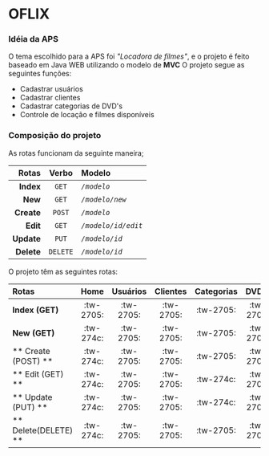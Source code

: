 # OFLIX

### Idéia da APS

O tema escolhido para a APS foi *"Locadora de filmes"*, e o projeto é feito baseado em Java WEB utilizando o modelo de **MVC**
O projeto segue as seguintes funções:
- Cadastrar usuários
- Cadastrar clientes
- Cadastrar categorias de DVD's
- Controle de locação e filmes disponíveis

### Composição do projeto

As rotas funcionam da seguinte maneira;

| Rotas | Verbo | Modelo |
| ---: | :---: | :--- |
| **Index**   | `GET` |*`/modelo`*
| **New**     | `GET` |*`/modelo/new`*
| **Create**  | `POST` |*`/modelo`*
| **Edit**       | `GET` |*`/modelo/id/edit`*
| **Update** | `PUT` |*`/modelo/id`*
| **Delete**   | `DELETE` |*`/modelo/id`*

O projeto têm as seguintes rotas:

| Rotas               | Home    | Usuários | Clientes | Categorias | DVD's   |
| :------------------ | :-----: | :-----:  | :------: | :--------: | :-----: |
| **Index (GET)**     |:tw-2705:|:tw-2705: |:tw-2705: |:tw-2705:   |:tw-2705:|
| **New (GET)**       |:tw-274c:|:tw-2705: |:tw-2705: |:tw-2705:   |:tw-2705:|
|** Create (POST) **  |:tw-274c:|:tw-2705: |:tw-2705: |:tw-2705:   |:tw-2705:|
|** Edit (GET) **     |:tw-274c:|:tw-2705: |:tw-2705: |:tw-274c:   |:tw-2705:|
|** Update (PUT) **   |:tw-274c:|:tw-2705: |:tw-2705: |:tw-274c:   |:tw-2705:|
|** Delete(DELETE) ** |:tw-274c:|:tw-2705: |:tw-2705: |:tw-2705:   |:tw-2705:|

